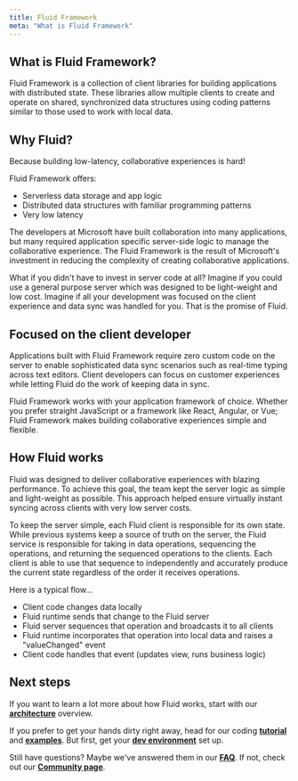 ```yaml
---
title: Fluid Framework
meta: "What is Fluid Framework"
---
```


## What is Fluid Framework?

Fluid Framework is a collection of client libraries for building applications with distributed state. These libraries
allow multiple clients to create and operate on shared, synchronized data structures using coding
patterns similar to those used to work with local data.

## Why Fluid?

Because building low-latency, collaborative experiences is hard!

Fluid Framework offers:

* Serverless data storage and app logic
* Distributed data structures with familiar programming patterns
* Very low latency

The developers at Microsoft have built collaboration into many applications, but many required application specific 
server-side logic to manage the collaborative experience. The Fluid Framework is the result of Microsoft's investment 
in reducing the complexity of creating collaborative applications.

What if you didn't have to invest in server code at all? Imagine if you could use a general purpose server
which was designed to be light-weight and low cost. Imagine if all your development was focused on the client
experience and data sync was handled for you. That is the promise of Fluid.

## Focused on the client developer

Applications built with Fluid Framework require zero custom code on the server to enable sophisticated data sync
scenarios such as real-time typing across text editors. Client developers can focus on customer experiences while
letting Fluid do the work of keeping data in sync.

Fluid Framework works with your application framework of choice. Whether you prefer straight JavaScript or
a framework like React, Angular, or Vue; Fluid Framework makes building collaborative experiences simple and
flexible.

## How Fluid works

Fluid was designed to deliver collaborative experiences with blazing performance. To achieve this goal, the team kept 
the server logic as simple and light-weight as possible. This approach helped ensure virtually instant syncing across
clients with very low server costs.

To keep the server simple, each Fluid client is responsible for its own state. While previous systems keep a source of
truth on the server, the Fluid service is responsible for taking in data operations, sequencing the operations, and 
returning the sequenced operations to the clients. Each client is able to use that sequence to independently and 
accurately produce the current state regardless of the order it receives operations.

Here is a typical flow...

- Client code changes data locally
- Fluid runtime sends that change to the Fluid server
- Fluid server sequences that operation and broadcasts it to all clients
- Fluid runtime incorporates that operation into local data and raises a "valueChanged" event
- Client code handles that event (updates view, runs business logic)

## Next steps

If you want to learn a lot more about how Fluid works, start with our
**[architecture](concepts/architecture.md)** overview.

If you prefer to get your hands dirty right away, head for our coding **[tutorial](get-started/tutorial.md)** and **[examples](get-started/examples.md)**.
But first, get your **[dev environment](get-started/dev-env.md)** set up.

Still have questions? Maybe we've answered them in our **[FAQ](faq.md)**. If not, check out our **[Community page](/community/)**.

